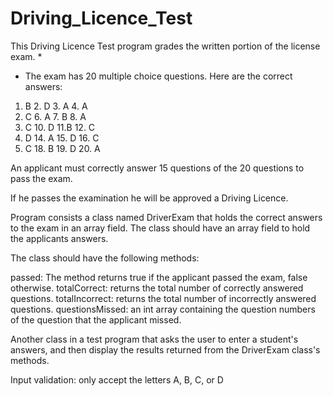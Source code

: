 # Driving_Licence_Test
This Driving Licence Test  program  grades the written portion of the license exam. 
 * 
 * The exam has 20 multiple choice questions. Here are the correct answers:

1. B    2. D    3. A    4. A
5. C    6. A    7. B    8. A
9. C    10. D   11.B    12. C
13. D   14. A   15. D   16. C
17. C   18. B   19. D   20. A

An applicant must correctly answer 15 questions of the 20 questions to pass the exam.

If he passes the examination he will be approved a Driving Licence.

Program consists a class named DriverExam that holds the correct answers to the exam in an array field. 
The class should have an array field to hold the applicants answers.
 
The class should have the following methods:

passed: The method returns true if the applicant passed the exam, false otherwise.
totalCorrect: returns the total number of correctly answered questions. 
totalIncorrect: returns the total number of incorrectly answered questions. 
questionsMissed: an int array containing the question numbers of the question that the applicant missed.

Another class in a test program that asks the user to enter a student's answers, 
and then display the results returned from the DriverExam class's methods.
 
Input validation: only accept the letters A, B, C, or D
